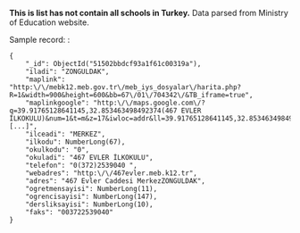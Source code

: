 **This is list has not contain all schools in Turkey.**
Data parsed from Ministry of Education website.



Sample record:  : 

    {
		"_id": ObjectId("51502bbdcf93a1f61c00319a"),
		"iladi": "ZONGULDAK",
		"maplink": "http:\/\/mebk12.meb.gov.tr\/meb_iys_dosyalar\/harita.php?R=1&width=900&height=600&bb=67\/01\/704342\/&TB_iframe=true",
		"maplinkgoogle": "http:\/\/maps.google.com\/?q=39.91765128641145,32.853463498492374(467 EVLER İLKOKULU)&num=1&t=m&z=17&iwloc=addr&ll=39.91765128641145,32.853463498492374&o [...]",
		"ilceadi": "MERKEZ",
		"ilkodu": NumberLong(67),
		"okulkodu": "0",
		"okuladi": "467 EVLER İLKOKULU",
		"telefon": "0(372)2539040 ",
		"webadres": "http:\/\/467evler.meb.k12.tr",
		"adres": "467 Evler Caddesi MerkezZONGULDAK",
		"ogretmensayisi": NumberLong(11),
		"ogrencisayisi": NumberLong(147),
		"dersliksayisi": NumberLong(10),
		"faks": "003722539040" 
	}
